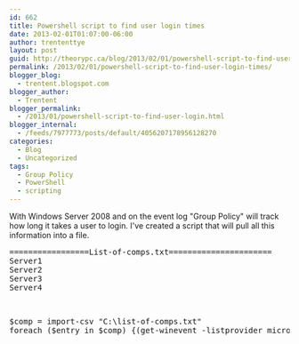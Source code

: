 ```yaml
---
id: 662
title: Powershell script to find user login times
date: 2013-02-01T01:07:00-06:00
author: trententtye
layout: post
guid: http://theorypc.ca/blog/2013/02/01/powershell-script-to-find-user-login-times/
permalink: /2013/02/01/powershell-script-to-find-user-login-times/
blogger_blog:
  - trentent.blogspot.com
blogger_author:
  - Trentent
blogger_permalink:
  - /2013/01/powershell-script-to-find-user-login.html
blogger_internal:
  - /feeds/7977773/posts/default/4056207178956128270
categories:
  - Blog
  - Uncategorized
tags:
  - Group Policy
  - PowerShell
  - scripting
---
```

With Windows Server 2008 and on the event log "Group Policy" will track how long it takes a user to login. I've created a script that will pull all this information into a file.

<pre class="lang:default decode:true ">=================List-of-comps.txt======================
Server1
Server2
Server3
Server4</pre>

&nbsp;

<pre class="lang:ps decode:true ">$comp = import-csv "C:\list-of-comps.txt"
foreach ($entry in $comp) {(get-winevent -listprovider microsoft-windows-grouppolicy) |get-winevent -computername $entry.comp |where {$_.id -eq 8001}| format-table timecreated, message -auto | out-file -append "C:\Users\trententtye\Desktop\New Text Document (2).txt"}</pre>

&nbsp;

<!-- AddThis Advanced Settings generic via filter on the_content -->

<!-- AddThis Share Buttons generic via filter on the_content -->